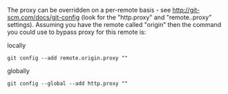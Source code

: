 
The proxy can be overridden on a per-remote basis - see http://git-scm.com/docs/git-config (look for the "http.proxy" and "remote.<name>.proxy" settings). Assuming you have the remote called "origin" then the command you could use to bypass proxy for this remote is:

locally
```
git config --add remote.origin.proxy ""
```

globally
```
git config --global --add http.proxy ""
```

